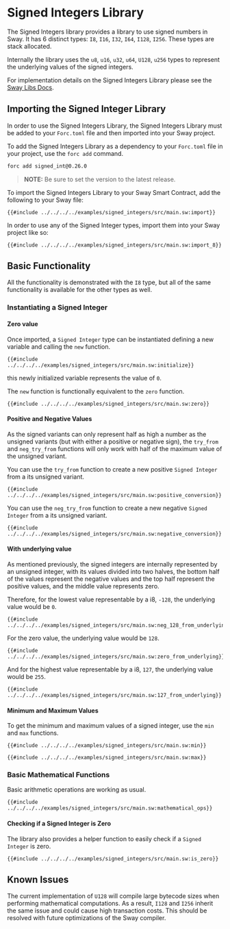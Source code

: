 # Signed Integers Library

The Signed Integers library provides a library to use signed numbers in Sway. It has 6 distinct types: `I8`, `I16`, `I32`, `I64`, `I128`, `I256`. These types are stack allocated.

Internally the library uses the `u8`, `u16`, `u32`, `u64`, `U128`, `u256` types to represent the underlying values of the signed integers.

For implementation details on the Signed Integers Library please see the [Sway Libs Docs](https://fuellabs.github.io/sway-libs/master/sway_libs/signed_integers/index.html).

## Importing the Signed Integer Library

In order to use the Signed Integers Library, the Signed Integers Library must be added to your `Forc.toml` file and then imported into your Sway project.

To add the Signed Integers Library as a dependency to your `Forc.toml` file in your project, use the `forc add` command.

```bash
forc add signed_int@0.26.0
```

> **NOTE:** Be sure to set the version to the latest release.

To import the Signed Integers Library to your Sway Smart Contract, add the following to your Sway file:

```sway
{{#include ../../../../examples/signed_integers/src/main.sw:import}}
```

In order to use any of the Signed Integer types, import them into your Sway project like so:

```sway
{{#include ../../../../examples/signed_integers/src/main.sw:import_8}}
```

## Basic Functionality

All the functionality is demonstrated with the `I8` type, but all of the same functionality is available for the other types as well.

### Instantiating a Signed Integer

#### Zero value

Once imported, a `Signed Integer` type can be instantiated defining a new variable and calling the `new` function.

```sway
{{#include ../../../../examples/signed_integers/src/main.sw:initialize}}
```

this newly initialized variable represents the value of `0`.

The `new` function is functionally equivalent to the `zero` function.

```sway
{{#include ../../../../examples/signed_integers/src/main.sw:zero}}
```

#### Positive and Negative Values

As the signed variants can only represent half as high a number as the unsigned variants (but with either a positive or negative sign), the `try_from` and `neg_try_from` functions will only work with half of the maximum value of the unsigned variant.

You can use the `try_from` function to create a new positive `Signed Integer` from a its unsigned variant.

```sway
{{#include ../../../../examples/signed_integers/src/main.sw:positive_conversion}}
```

You can use the `neg_try_from` function to create a new negative `Signed Integer` from a its unsigned variant.

```sway
{{#include ../../../../examples/signed_integers/src/main.sw:negative_conversion}}
```

#### With underlying value

As mentioned previously, the signed integers are internally represented by an unsigned integer, with its values divided into two halves, the bottom half of the values represent the negative values and the top half represent the positive values, and the middle value represents zero.

Therefore, for the lowest value representable by a i8, `-128`, the underlying value would be `0`.

```sway
{{#include ../../../../examples/signed_integers/src/main.sw:neg_128_from_underlying}}
```

For the zero value, the underlying value would be `128`.

```sway
{{#include ../../../../examples/signed_integers/src/main.sw:zero_from_underlying}}
```

And for the highest value representable by a i8, `127`, the underlying value would be `255`.

```sway
{{#include ../../../../examples/signed_integers/src/main.sw:127_from_underlying}}
```

#### Minimum and Maximum Values

To get the minimum and maximum values of a signed integer, use the `min` and `max` functions.

```sway
{{#include ../../../../examples/signed_integers/src/main.sw:min}}
```

```sway
{{#include ../../../../examples/signed_integers/src/main.sw:max}}
```

### Basic Mathematical Functions

Basic arithmetic operations are working as usual.

```sway
{{#include ../../../../examples/signed_integers/src/main.sw:mathematical_ops}}
```

#### Checking if a Signed Integer is Zero

The library also provides a helper function to easily check if a `Signed Integer` is zero.

```sway
{{#include ../../../../examples/signed_integers/src/main.sw:is_zero}}
```

## Known Issues

The current implementation of `U128` will compile large bytecode sizes when performing mathematical computations. As a result, `I128` and `I256` inherit the same issue and could cause high transaction costs. This should be resolved with future optimizations of the Sway compiler.
